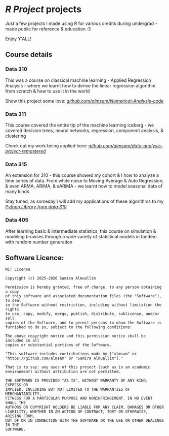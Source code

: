 # *R Project* projects

Just a few projects I made using R for various credits during undergrad - made public for reference & education :3

Enjoy Y'ALL!

## Course details

### Data 310
This was a course on classical machine learning - Applied Regression Analysis - where we learnt how to derive the linear regression algorithm from scratch & how to use it in the world

Show this project some love: [*github.com/almsam/Numerical-Analysis-code*](https://github.com/almsam/Numerical-Analysis-code)

### Data 311
This course covered the entire tip of the machine learning iceberg - we covered decision trees, neural networks, regression, component analysis, & clustering

Check out my work being applied here: [*github.com/almsam/data-analysis-project-remastered*](https://github.com/almsam/data-analysis-project-remastered) 

### Data 315
An extension for 310 - this course showed my cohort & I how to analyze a time series of data. From white noise to Moving Average & Auto Regression, & even ARMA, ARiMA, & sARiMA - we learnt how to model seasonal data of many kinds

Stay tuned, as someday I will add my applications of these algorithms to my [*Python Library from data 310*](https://github.com/almsam/Numerical-Analysis-code)

### Data 405
After learning basic & intermediate statistics, this course on simulation & modeling browses through a wide variety of statistical models in tandem with random number generation


## Software Licence:

``` {text}
MIT License

Copyright (c) 2025-2026 Samira Almuallim

Permission is hereby granted, free of charge, to any person obtaining a copy
of this software and associated documentation files (the "Software"), to deal
in the Software without restriction, including without limitation the rights
to use, copy, modify, merge, publish, distribute, sublicense, and/or sell
copies of the Software, and to permit persons to whom the Software is
furnished to do so, subject to the following conditions:

The above copyright notice and this permission notice shall be included in all
copies or substantial portions of the Software.

"This software includes contributions made by ["almsam" or "https://github.com/almsam" or "Samira Almuallim"]."

That is to say: any uses of this project (such as in an academic environment) without attribution are not permitted.

THE SOFTWARE IS PROVIDED "AS IS", WITHOUT WARRANTY OF ANY KIND, EXPRESS OR
IMPLIED, INCLUDING BUT NOT LIMITED TO THE WARRANTIES OF MERCHANTABILITY,
FITNESS FOR A PARTICULAR PURPOSE AND NONINFRINGEMENT. IN NO EVENT SHALL THE
AUTHORS OR COPYRIGHT HOLDERS BE LIABLE FOR ANY CLAIM, DAMAGES OR OTHER
LIABILITY, WHETHER IN AN ACTION OF CONTRACT, TORT OR OTHERWISE, ARISING FROM,
OUT OF OR IN CONNECTION WITH THE SOFTWARE OR THE USE OR OTHER DEALINGS IN THE
SOFTWARE.

```
